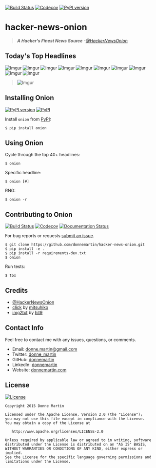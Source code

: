 [![Build Status](https://travis-ci.org/donnemartin/saws.svg?branch=master)](https://travis-ci.org/donnemartin/saws) [![Codecov](https://img.shields.io/codecov/c/github/donnemartin/saws.svg)](https://codecov.io/github/donnemartin/saws/saws) [![PyPI version](https://badge.fury.io/py/onion.svg)](http://badge.fury.io/py/onion)

hacker-news-onion
=================

> ***A Hacker's Finest News Source***  *-[@HackerNewsOnion](#credits)*

## Today's Top Headlines

![Imgur](http://i.imgur.com/aU569Yv.png)
![Imgur](http://i.imgur.com/ZVpRdxH.png)
![Imgur](http://i.imgur.com/2Kv6UxC.png)
![Imgur](http://i.imgur.com/8ZGDRYq.png)
![Imgur](http://i.imgur.com/e1nuqdC.png)
![Imgur](http://i.imgur.com/opoRJ79.png)
![Imgur](http://i.imgur.com/gTlWaVI.png)
![Imgur](http://i.imgur.com/9JazvbL.png)
![Imgur](http://i.imgur.com/jlIfzoT.png)
![Imgur](http://i.imgur.com/OnVaQVp.png)

> ![Imgur](http://i.imgur.com/KUMg4Si.png)

## Installing Onion

[![PyPI version](https://badge.fury.io/py/onion.svg)](http://badge.fury.io/py/onion) [![PyPI](https://img.shields.io/pypi/pyversions/onion.svg)](https://pypi.python.org/pypi/onion/)

Install `onion` from [PyPI](https://pypi.python.org/pypi/onion):

    $ pip install onion

## Using Onion

Cycle through the top 40+ headlines:

    $ onion

Specific headline:

    $ onion [#]

RNG:

    $ onion -r

## Contributing to Onion

[![Build Status](https://travis-ci.org/donnemartin/saws.svg?branch=master)](https://travis-ci.org/donnemartin/saws) [![Codecov](https://img.shields.io/codecov/c/github/donnemartin/saws.svg)](https://codecov.io/github/donnemartin/saws/saws) [![Documentation Status](https://readthedocs.org/projects/saws/badge/?version=latest)](http://saws.readthedocs.org/en/latest/?badge=latest)

For bug reports or requests [submit an issue](https://github.com/donnemartin/saws/issues).

    $ git clone https://github.com/donnemartin/hacker-news-onion.git
    $ pip install -e .
    $ pip install -r requirements-dev.txt
    $ onion

Run tests:

    $ tox

## Credits

* [@HackerNewsOnion](https://twitter.com/HackerNewsOnion)
* [click](https://github.com/mitsuhiko/click) by [mitsuhiko](https://github.com/mitsuhiko)
* [img2txt](https://github.com/hit9/img2txt) by [hit9](https://github.com/hit9)

## Contact Info

Feel free to contact me with any issues, questions, or comments.

* Email: [donne.martin@gmail.com](mailto:donne.martin@gmail.com)
* Twitter: [donne_martin](https://twitter.com/donne_martin)
* GitHub: [donnemartin](https://github.com/donnemartin)
* LinkedIn: [donnemartin](https://www.linkedin.com/in/donnemartin)
* Website: [donnemartin.com](http://donnemartin.com)

## License

[![License](http://img.shields.io/:license-apache-blue.svg)](http://www.apache.org/licenses/LICENSE-2.0.html)

    Copyright 2015 Donne Martin

    Licensed under the Apache License, Version 2.0 (the "License");
    you may not use this file except in compliance with the License.
    You may obtain a copy of the License at

       http://www.apache.org/licenses/LICENSE-2.0

    Unless required by applicable law or agreed to in writing, software
    distributed under the License is distributed on an "AS IS" BASIS,
    WITHOUT WARRANTIES OR CONDITIONS OF ANY KIND, either express or implied.
    See the License for the specific language governing permissions and
    limitations under the License.

